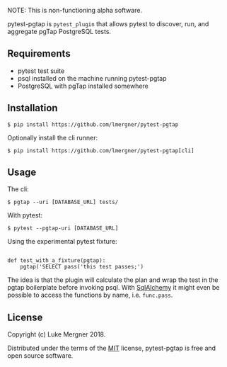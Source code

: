 NOTE:  This is non-functioning alpha software.

pytest-pgtap is `pytest_plugin` that allows pytest to discover, run, and
aggregate pgTap PostgreSQL tests.

## Requirements

- pytest test suite
- psql installed on the machine running pytest-pgtap
- PostgreSQL with pgTap installed somewhere

## Installation

```
$ pip install https://github.com/lmergner/pytest-pgtap
```

Optionally install the cli runner:

```
$ pip install https://github.com/lmergner/pytest-pgtap[cli]
```


## Usage

The cli:
```
$ pgtap --uri [DATABASE_URL] tests/
```

With pytest:
```
$ pytest --pgtap-uri [DATABASE_URL]
```

Using the experimental pytest fixture:

```

def test_with_a_fixture(pgtap):
    pgtap('SELECT pass('this test passes;')
```

The idea is that the plugin will calculate the plan and wrap the test in the
pgtap boilerplate before invoking psql.  With [SqlAlchemy][] it might even be possible
to access the functions by name, i.e.  `func.pass`.


## License

Copyright (c) Luke Mergner 2018.

Distributed under the terms of the [MIT][] license, pytest-pgtap is free and open source software.

[MIT]: https://github.com/pytest-dev/pytest/blob/master/LICENSE
[pytest-pgtap]: https://www.github.com/lmergner/pytest-pgtap
[pytest]: https://pytest.org/
[pgtap]: https://pgtap.org
[tappy]: http://tappy.readthedocs.io/en/latest/
[posgresql]: https://www.postgresql.org/
[sqlalchemy]: http://www.sqlalchemy.org/
